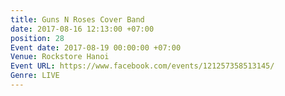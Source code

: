 ```yaml
---
title: Guns N Roses Cover Band
date: 2017-08-16 12:13:00 +07:00
position: 28
Event date: 2017-08-19 00:00:00 +07:00
Venue: Rockstore Hanoi
Event URL: https://www.facebook.com/events/121257358513145/
Genre: LIVE
---
```



